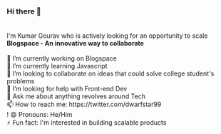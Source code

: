 ### Hi there 👋 <br><br>

<!--
**Dwarfstar-099/Dwarfstar-099** is a ✨ _special_ ✨ repository because its `README.md` (this file) appears on your GitHub profile. --!>



I'm Kumar Gourav who is actively looking for an opportunity to scale <b>Blogspace - An innovative way to collaborate</b> <br> <br>
🔭 I’m currently working on Blogspace <br>
🌱 I’m currently learning Javascript  <br>
👯 I’m looking to collaborate on ideas that could solve college student's problems  <br>
🤔 I’m looking for help with Front-end Dev <br>
💬 Ask me about anything revolves around Tech <br>
📫 How to reach me: https://twitter.com/dwarfstar99 <br>!

😄 Pronouns: He/Him <br>
⚡ Fun fact: I'm interested in building scalable products <br>

